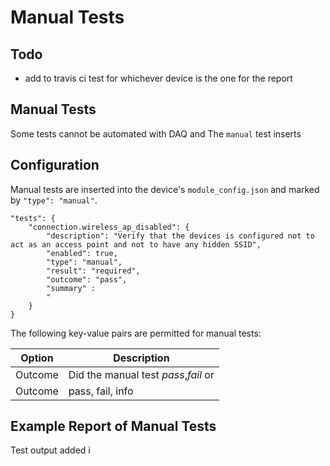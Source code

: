 # Manual Tests

## Todo
- add to travis ci test for whichever device is the one for the report




## Manual Tests
Some tests cannot be automated with DAQ and  The `manual` test inserts 

## Configuration
Manual tests are inserted into the device's `module_config.json` and marked by `"type": "manual"`.

```
"tests": {
    "connection.wireless_ap_disabled": {
        "description": "Verify that the devices is configured not to act as an access point and not to have any hidden SSID",
        "enabled": true,
        "type": "manual",
        "result": "required",
        "outcome": "pass",
        "summary" : 
        "
    }
}
```

The following key-value pairs are permitted for manual tests:

| Option | Description |
| --- | --- |
| Outcome | Did the manual test _pass_,_fail_ or  |
| Outcome | pass, fail, info |


## Example Report of Manual Tests
Test output added i